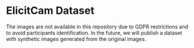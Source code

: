 # ElicitCam Dataset

The images are not available in this repository due to GDPR restrictions and to avoid participants identification. In the future, we will publish a dataset with synthetic images generated from the original images.
